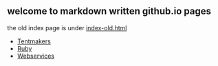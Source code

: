 ## welcome to markdown written github.io pages

the old index page is under [index-old.html](index-old.html)

* [Tentmakers](tents.md)
* [Ruby](ruby.md)
* [Webservices](webservices.md)
